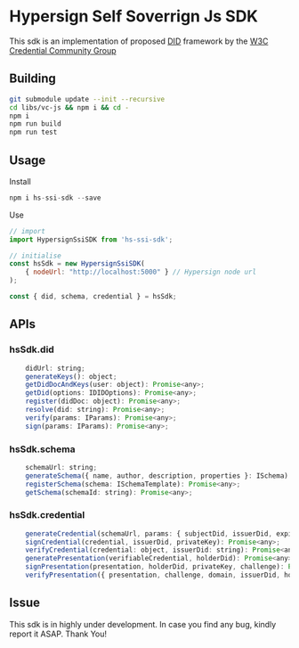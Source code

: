 
# Hypersign Self Soverrign Js SDK

This sdk is an implementation of proposed [DID](https://www.w3.org/TR/did-core/) framework by the [W3C Credential Community Group](https://w3c-ccg.github.io/)

## Building

```sh
git submodule update --init --recursive
cd libs/vc-js && npm i && cd -
npm i 
npm run build
npm run test
```
## Usage

Install


```js
npm i hs-ssi-sdk --save
```


Use

```js
// import
import HypersignSsiSDK from 'hs-ssi-sdk';

// initialise
const hsSdk = new HypersignSsiSDK(
    { nodeUrl: "http://localhost:5000" } // Hypersign node url
); 

const { did, schema, credential } = hsSdk;
```


## APIs

### hsSdk.did

```js
    didUrl: string;
    generateKeys(): object;
    getDidDocAndKeys(user: object): Promise<any>;
    getDid(options: IDIDOptions): Promise<any>;
    register(didDoc: object): Promise<any>;
    resolve(did: string): Promise<any>;
    verify(params: IParams): Promise<any>;
    sign(params: IParams): Promise<any>;
```

### hsSdk.schema

```js
    schemaUrl: string;
    generateSchema({ name, author, description, properties }: ISchema): Promise<ISchemaTemplate>;
    registerSchema(schema: ISchemaTemplate): Promise<any>;
    getSchema(schemaId: string): Promise<any>;

```

### hsSdk.credential

```js
    generateCredential(schemaUrl, params: { subjectDid, issuerDid, expirationDate, attributesMap: Object }): Promise<any>;
    signCredential(credential, issuerDid, privateKey): Promise<any>;
    verifyCredential(credential: object, issuerDid: string): Promise<any>;
    generatePresentation(verifiableCredential, holderDid): Promise<any> ;
    signPresentation(presentation, holderDid, privateKey, challenge): Promise<any> 
    verifyPresentation({ presentation, challenge, domain, issuerDid, holderDid }) : Promise<any>
```

## Issue

This sdk is in highly under development. In case you find any bug, kindly report it ASAP. Thank You!



